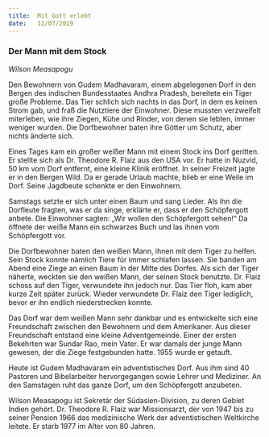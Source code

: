 ```yaml
---
title:  Mit Gott erlebt
date:   12/07/2019
---
```


### Der Mann mit dem Stock

_Wilson Measapogu_

Den Bewohnern von Gudem Madhavaram, einem abgelegenen Dorf in den Bergen des indischen Bundesstaates Andhra Pradesh, bereitete ein Tiger große Probleme. Das Tier schlich sich nachts in das Dorf, in dem es keinen Strom gab, und fraß die Nutztiere der Einwohner. Diese mussten verzweifelt miterleben, wie ihre Ziegen, Kühe und Rinder, von denen sie lebten, immer weniger wurden. Die Dorfbewohner baten ihre Götter um Schutz, aber nichts änderte sich.

Eines Tages kam ein großer weißer Mann mit einem Stock ins Dorf geritten. Er stellte sich als Dr. Theodore R. Flaiz aus den USA vor. Er hatte in Nuzvid, 50 km vom Dorf entfernt, eine kleine Klinik eröffnet. In seiner Freizeit jagte er in den Bergen Wild. Da er gerade Urlaub machte, blieb er eine Weile im Dorf. Seine Jagdbeute schenkte er den Einwohnern.

Samstags setzte er sich unter einen Baum und sang Lieder. Als ihn die Dorfleute fragten, was er da singe, erklärte er, dass er den Schöpfergott anbete. Die Einwohner sagten: „Wir wollen den Schöpfergott sehen!“ Da öffnete der weiße Mann ein schwarzes Buch und las ihnen vom Schöpfergott vor.

Die Dorfbewohner baten den weißen Mann, ihnen mit dem Tiger zu helfen. Sein Stock konnte nämlich Tiere für immer schlafen lassen. Sie banden am Abend eine Ziege an einen Baum in der Mitte des Dorfes. Als sich der Tiger näherte, weckten sie den weißen Mann, der seinen Stock benutzte. Dr. Flaiz schoss auf den Tiger, verwundete ihn jedoch nur. Das Tier floh, kam aber kurze Zeit später zurück. Wieder verwundete Dr. Flaiz den Tiger lediglich, bevor er ihn endlich niederstrecken konnte.

Das Dorf war dem weißen Mann sehr dankbar und es entwickelte sich eine Freundschaft zwischen den Bewohnern und dem Amerikaner. Aus dieser Freundschaft entstand eine kleine Adventgemeinde. Einer der ersten Bekehrten war Sundar Rao, mein Vater. Er war damals der junge Mann gewesen, der die Ziege festgebunden hatte. 1955 wurde er getauft.

Heute ist Gudem Madhavaram ein adventistisches Dorf. Aus ihm sind 40 Pastoren und Bibelarbeiter hervorgegangen sowie Lehrer und Mediziner. An den Samstagen ruht das ganze Dorf, um den Schöpfergott anzubeten.

Wilson Measapogu ist Sekretär der Südasien-Division, zu deren Gebiet Indien gehört. Dr. Theodore R. Flaiz war Missionsarzt, der von 1947 bis zu seiner Pension 1966 das medizinische Werk der adventistischen Weltkirche leitete. Er starb 1977 im Alter von 80 Jahren.
